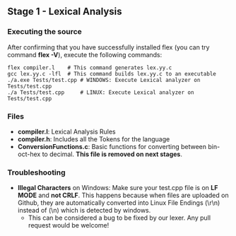 ## Stage 1 - Lexical Analysis
### Executing the source
After confirming that you have successfully installed flex (you can try command **flex -V**), execute the following commands:

    flex compiler.l    # This command generates lex.yy.c
    gcc lex.yy.c -lfl  # This command builds lex.yy.c to an executable
    ./a.exe Tests/test.cpp # WINDOWS: Execute Lexical analyzer on Tests/test.cpp
    ./a Tests/test.cpp     # LINUX: Execute Lexical analyzer on Tests/test.cpp



### Files
 - **compiler.l**: Lexical Analysis Rules
 - **compiler.h**: Includes all the Tokens for the language
 - **ConversionFunctions.c**: Basic functions for converting between bin-oct-hex to decimal. **This file is removed on next stages**.



### Troubleshooting
 - **Illegal Characters** on Windows: Make sure your test.cpp file is on **LF MODE** and **not CRLF**. This happens because when files are uploaded on Github, they are automatically converted into Linux File Endings (\r\n) instead of (\n) which is detected by windows.
   - This can be considered a bug to be fixed by our lexer. Any pull request would be welcome!